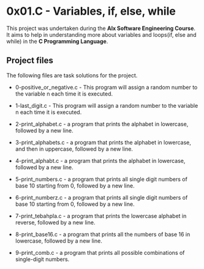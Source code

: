 # 0x01.C - Variables, if, else, while

This project was undertaken during the **Alx Software Engineering Course**. It aims to help in
understanding more about variables and loops(if, else and while) in the **C Programming Language**.

## Project files
The following files are task solutions for the project.

- 0-positive_or_negative.c - This program will assign a random number to the variable n each time it is executed.

- 1-last_digit.c - This program will assign a random number to the variable n each time it is executed.

- 2-print_alphabet.c - a program that prints the alphabet in lowercase, followed by a new line.

- 3-print_alphabets.c -  a program that prints the alphabet in lowercase, and then in uppercase, followed by a new line.

- 4-print_alphabt.c - a program that prints the alphabet in lowercase, followed by a new line.

- 5-print_numbers.c - a program that prints all single digit numbers of base 10 starting from 0, followed by a new line.

- 6-print_numberz.c - a program that prints all single digit numbers of base 10 starting from 0, followed by a new line.

- 7-print_tebahpla.c -  a program that prints the lowercase alphabet in reverse, followed by a new line.

- 8-print_base16.c - a program that prints all the numbers of base 16 in lowercase, followed by a new line.

- 9-print_comb.c - a program that prints all possible combinations of single-digit numbers.
